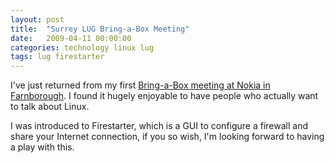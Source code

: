 ```yaml
---
layout: post
title:  "Surrey LUG Bring-a-Box Meeting"
date:   2009-04-11 00:00:00
categories: technology linux lug
tags: lug firestarter
---
```


I've just returned from my first [Bring-a-Box meeting at Nokia in Farnborough](http://surrey.lug.org.uk/Meetings/BringABox/Archive/20090411).  I found it hugely enjoyable to have people who actually want to talk about Linux.

<!--more-->

I was introduced to Firestarter, which is a GUI to configure a firewall and share your Internet connection, if you so wish, I'm looking forward to having a play with this.

